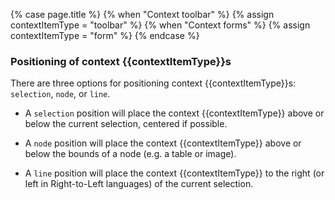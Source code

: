 {% case page.title %}
  {% when "Context toolbar" %}
    {% assign contextItemType = "toolbar" %}
  {% when "Context forms" %}
    {% assign contextItemType = "form" %}
{% endcase %}

### Positioning of context {{contextItemType}}s

There are three options for positioning context {{contextItemType}}s: `selection`, `node`, or `line`.

* A `selection` position will place the context {{contextItemType}} above or below the current selection, centered if possible.

* A `node` position will place the context {{contextItemType}} above or below the bounds of a node (e.g. a table or image).

* A `line` position will place the context {{contextItemType}} to the right (or left in Right-to-Left languages) of the current selection.